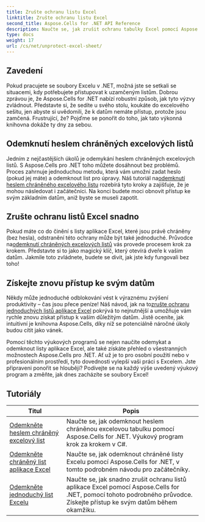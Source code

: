 ```yaml
---
title: Zrušte ochranu listu Excel
linktitle: Zrušte ochranu listu Excel
second_title: Aspose.Cells for .NET API Reference
description: Naučte se, jak zrušit ochranu tabulky Excel pomocí Aspose.Cells for .NET. Podrobné návody pro vývojáře v C#.
type: docs
weight: 17
url: /cs/net/unprotect-excel-sheet/
---
```

## Zavedení

Pokud pracujete se soubory Excelu v .NET, možná jste se setkali se situacemi, kdy potřebujete přistupovat k uzamčeným listům. Dobrou zprávou je, že Aspose.Cells for .NET nabízí robustní způsob, jak tyto výzvy zvládnout. Představte si, že sedíte u svého stolu, koukáte do excelového sešitu, jen abyste si uvědomili, že k datům nemáte přístup, protože jsou zamčená. Frustrující, že? Pojďme se ponořit do toho, jak tato výkonná knihovna dokáže ty dny za sebou.

## Odemknutí heslem chráněných excelových listů 

Jedním z nejčastějších úkolů je odemykání heslem chráněných excelových listů. S Aspose.Cells pro .NET toho můžete dosáhnout bez problémů. Proces zahrnuje jednoduchou metodu, která vám umožní zadat heslo (pokud jej máte) a odemknout list pro úpravy. Náš tutoriál na[odemknutí heslem chráněného excelového listu](./unlock-password-protected-excel-worksheet/) rozebírá tyto kroky a zajišťuje, že je mohou následovat i začátečníci. Na konci budete moci obnovit přístup ke svým základním datům, aniž byste se museli zapotit.

## Zrušte ochranu listů Excel snadno 

 Pokud máte co do činění s listy aplikace Excel, které jsou právě chráněny (bez hesla), odstranění této ochrany může být také jednoduché. Průvodce na[odemknutí chráněných excelových listů](./unlock-protected-excel-sheet/) vás provede procesem krok za krokem. Představte si to jako magický klíč, který otevírá dveře k vašim datům. Jakmile toto zvládnete, budete se divit, jak jste kdy fungovali bez toho!

## Získejte znovu přístup ke svým datům 

Někdy může jednoduché odblokování vést k výraznému zvýšení produktivity – čas jsou přece peníze! Náš návod, jak na to[zrušte ochranu jednoduchých listů aplikace Excel](./unprotect-simple-excel-sheet/) pokrývá to nejnutnější a umožňuje vám rychle znovu získat přístup k vašim důležitým datům. Jistě oceníte, jak intuitivní je knihovna Aspose.Cells, díky níž se potenciálně náročné úkoly budou cítit jako vánek. 

Pomocí těchto výukových programů se nejen naučíte odemykat a odemknout listy aplikace Excel, ale také získáte přehled o všestranných možnostech Aspose.Cells pro .NET. Ať už je to pro osobní použití nebo v profesionálním prostředí, tyto dovednosti vylepší vaši práci s Excelem. Jste připraveni ponořit se hlouběji? Podívejte se na každý výše uvedený výukový program a změňte, jak dnes zacházíte se soubory Excel!


## Tutoriály 
| Titul | Popis |
| --- | --- |
| [Odemkněte heslem chráněný excelový list](./unlock-password-protected-excel-worksheet/) | Naučte se, jak odemknout heslem chráněnou excelovou tabulku pomocí Aspose.Cells for .NET. Výukový program krok za krokem v C#. |  
| [Odemkněte chráněný list aplikace Excel](./unlock-protected-excel-sheet/) | Naučte se, jak odemknout chráněné listy Excelu pomocí Aspose.Cells for .NET, v tomto podrobném návodu pro začátečníky.  |  
| [Odemkněte jednoduchý list Excelu](./unprotect-simple-excel-sheet/) | Naučte se, jak snadno zrušit ochranu listů aplikace Excel pomocí Aspose.Cells for .NET, pomocí tohoto podrobného průvodce. Získejte přístup ke svým datům během okamžiku. |  